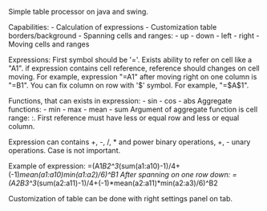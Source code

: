 Simple table processor on java and swing.

Сapabilities:
    - Calculation of expressions
    - Customization table borders/background
    - Spanning cells and ranges:
        - up
        - down
        - left
        - right
    - Moving cells and ranges

Expressions:
First symbol should be '='.
Exists ability to refer on cell like a "A1". if expression contains cell reference,
reference should changes on cell moving. For example, expression "=A1" after moving right on one column is "=B1".
You can fix column on row with '$' symbol. For example, "=$A$1".

Functions, that can exists in expression:
    - sin
    - cos
    - abs
Aggregate functions:
    - min
    - max
    - mean
    - sum
Argument of aggregate function is cell range: <first cell reference>:<second cell reference>.
First reference must have less or equal row and less or equal column.

Expression can contains +, -, /, * and power binary operations, +, - unary operations.
Case is not important.

Example of expression:
=(A1*B2^3*(sum(a1:a10)-1)/4+(-1)*mean(a1:a10)*min(a1:a2)/6)^B1
After spanning on one row down:
=(A2*B3^3*(sum(a2:a11)-1)/4+(-1)*mean(a2:a11)*min(a2:a3)/6)^B2

Customization of table can be done with right settings panel on tab.